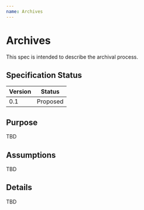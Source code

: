 ```yaml
---
name: Archives
---
```


# Archives

This spec is intended to describe the archival process.

## Specification Status

| Version | Status |
---------- | ---------
| 0.1     | Proposed |

## Purpose

TBD

## Assumptions

TBD

## Details

TBD

